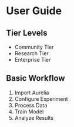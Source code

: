 # User Guide

## Tier Levels
- Community Tier
- Research Tier
- Enterprise Tier

## Basic Workflow
1. Import Aurelia
2. Configure Experiment
3. Process Data
4. Train Model
5. Analyze Results